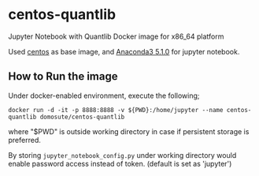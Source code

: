 # centos-quantlib
Jupyter Notebook with Quantlib Docker image for x86_64 platform

Used [centos](https://hub.docker.com/_/centos/) as base image, and [Anaconda3 5.1.0](https://repo.continuum.io/archive/) for jupyter notebook.

How to Run the image
------------
Under docker-enabled environment, execute the following;
```
docker run -d -it -p 8888:8888 -v ${PWD}:/home/jupyter --name centos-quantlib domosute/centos-quantlib
```
where "$PWD" is outside working directory in case if persistent storage is preferred.

By storing `jupyter_notebook_config.py` under working directory would enable password access instead of token. (default is set as 'jupyter')
